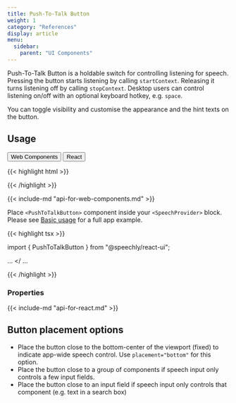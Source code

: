 ```yaml
---
title: Push-To-Talk Button
weight: 1
category: "References"
display: article
menu:
  sidebar:
    parent: "UI Components"
---
```


<script>
  // updateTab function specific to this pages' tabs; called by updateTab() in app.js
  function updateTab() {
    let urlParams = new URLSearchParams(window.location.search);
    selectTab("platform", urlParams.get("platform"));
  }
</script>

Push-To-Talk Button is a holdable switch for controlling listening for speech. Pressing the button starts listening by calling `startContext`. Releasing it turns listening off by calling `stopContext`. Desktop users can control listening on/off with an optional keyboard hotkey, e.g. `space`.

You can toggle visibility and customise the appearance and the hint texts on the button.

## Usage

<div class="tab">
  <button class="tablinks platform WebClient active" onclick="openTab(event, 'platform=WebClient')">Web Components</button>
  <button class="tablinks platform React" onclick="openTab(event, 'platform=React')">React</button>
</div>

<div class="WebClient tabcontent platform code" style="display: block;">

{{< highlight html >}}
<script type="text/javascript" src="https://unpkg.com/@speechly/browser-ui/core/push-to-talk-button.js"></script>

<push-to-talk-button
  appid="YOUR_APP_ID_FROM_SPEECHLY_DASHBOARD"
  placement="bottom"
  hide="false"
  capturekey=" "
  intro="Push to talk"
  size="80px" >
</push-to-talk-button>
{{< /highlight >}}

{{< include-md "api-for-web-components.md" >}}

</div>

<div class="React tabcontent platform code">

Place `<PushToTalkButton>` component inside your `<SpeechProvider>` block. Please see [Basic usage](/client-libraries/usage/?platform=React) for a full app example.

{{< highlight tsx >}}

import { PushToTalkButton } from "@speechly/react-ui";

...
<SpeechProvider appId="YOUR_APP_ID_FROM_SPEECHLY_DASHBOARD">
  <PushToTalkButton
    placement="bottom"
    hide="false"
    captureKey=" "
    intro="Push to talk"
    size="80px" >
  </PushToTalkButton>
</<SpeechProvider>
...

{{< /highlight >}}

### Properties

{{< include-md "api-for-react.md" >}}

</div>

## Button placement options

- Place the button close to the bottom-center of the viewport (fixed) to indicate app-wide speech control. Use `placement="bottom"` for this option.
- Place the button close to a group of components if speech input only controls a few input fields.
- Place the button close to an input field if speech input only controls that component (e.g. text in a search box)
